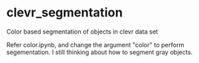 # clevr_segmentation
Color based segmentation of objects in clevr data set

Refer color.ipynb, and change the argument "color" to perform segementation.
I still thinking about how to segment gray objects.
